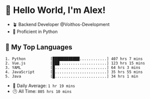# 👋 Hello World, I'm Alex!

- 🪴 Backend Developer @Voithos-Development
- 🐍 Proficient in Python

## 💚 My Top Languages
```
1. Python           [████████████............] 407 hrs 7 mins
2. Vue.js           [███.....................] 123 hrs 15 mins
3. YAML             [█.......................] 64 hrs 3 mins
4. JavaScript       [█.......................] 35 hrs 55 mins
5. Java             [█.......................] 34 hrs 1 min
```
- 💪 Daily Average: `1 hr 19 mins`
- 🕑 All Time: `805 hrs 10 mins`